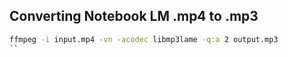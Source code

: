 ## Converting Notebook LM .mp4 to .mp3

```bash
ffmpeg -i input.mp4 -vn -acodec libmp3lame -q:a 2 output.mp3
``